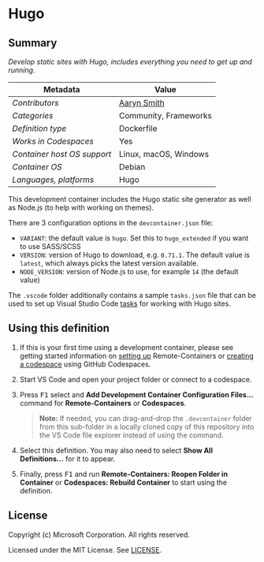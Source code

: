 # Hugo

## Summary

_Develop static sites with Hugo, includes everything you need to get up and
running._

| Metadata                    | Value                                        |
| --------------------------- | -------------------------------------------- |
| _Contributors_              | [Aaryn Smith](https://gitlab.com/aarynsmith) |
| _Categories_                | Community, Frameworks                        |
| _Definition type_           | Dockerfile                                   |
| _Works in Codespaces_       | Yes                                          |
| _Container host OS support_ | Linux, macOS, Windows                        |
| _Container OS_              | Debian                                       |
| _Languages, platforms_      | Hugo                                         |

This development container includes the Hugo static site generator as well as
Node.js (to help with working on themes).

There are 3 configuration options in the `devcontainer.json` file:

-   `VARIANT`: the default value is `hugo`. Set this to `hugo_extended` if you
    want to use SASS/SCSS
-   `VERSION`: version of Hugo to download, e.g. `0.71.1`. The default value is
    `latest`, which always picks the latest version available.
-   `NODE_VERSION`: version of Node.js to use, for example `14` (the default
    value)

The `.vscode` folder additionally contains a sample `tasks.json` file that can
be used to set up Visual Studio Code
[tasks](https://code.visualstudio.com/docs/editor/tasks) for working with Hugo
sites.

## Using this definition

1. If this is your first time using a development container, please see getting
   started information on
   [setting up](https://aka.ms/vscode-remote/containers/getting-started)
   Remote-Containers or
   [creating a codespace](https://aka.ms/ghcs-open-codespace) using GitHub
   Codespaces.

2. Start VS Code and open your project folder or connect to a codespace.

3. Press <kbd>F1</kbd> select and **Add Development Container Configuration
   Files...** command for **Remote-Containers** or **Codespaces**.

    > **Note:** If needed, you can drag-and-drop the `.devcontainer` folder from
    > this sub-folder in a locally cloned copy of this repository into the VS
    > Code file explorer instead of using the command.

4. Select this definition. You may also need to select **Show All
   Definitions...** for it to appear.

5. Finally, press <kbd>F1</kbd> and run **Remote-Containers: Reopen Folder in
   Container** or **Codespaces: Rebuild Container** to start using the
   definition.

## License

Copyright (c) Microsoft Corporation. All rights reserved.

Licensed under the MIT License. See
[LICENSE](https://github.com/microsoft/vscode-dev-containers/blob/main/LICENSE).
